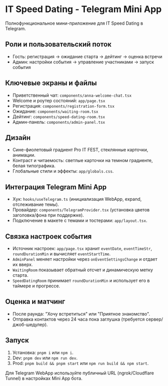 # IT Speed Dating - Telegram Mini App

Полнофункциональное мини-приложение для IT Speed Dating в Telegram.

## Роли и пользовательский поток
- Гость: регистрация → ожидание старта → дейтинг → оценка встречи
- Админ: настройки события → управление участниками → запуск события

## Ключевые экраны и файлы
- Приветственный чат: `components/anna-welcome-chat.tsx`
- Welcome и роутер состояний: `app/page.tsx`
- Регистрация: `components/registration-form.tsx`
- Ожидание: `components/waiting-room.tsx`
- Дейтинг: `components/speed-dating-room.tsx`
- Админ-панель: `components/admin-panel.tsx`

## Дизайн
- Сине-фиолетовый градиент Pro IT FEST, стеклянные карточки, анимации.
- Контраст и читаемость: светлые карточки на темном градиенте, белая типографика.
- Глобальные стили и эффекты: `app/globals.css`.

## Интеграция Telegram Mini App
- Хук: `hooks/useTelegram.ts` (инициализация WebApp, expand, отслеживание темы).
- Провайдер: `components/TelegramProvider.tsx` (установка цветов заголовка/фона при поддержке).
- Подключение в макете с темами и тостерами: `app/layout.tsx`.

## Связка настроек события
- Источник настроек: `app/page.tsx` хранит `eventDate`, `eventTimeStr`, `roundDurationMin` и вычисляет `eventStartTime`.
- `AdminPanel` меняет настройки через `onEventSettingsChange` и отдает их вверх.
- `WaitingRoom` показывает обратный отсчет и динамическую метку старта.
- `SpeedDatingRoom` принимает `roundDurationMin` и использует его в таймере и прогрессе.

## Оценка и матчинг
- После раунда: "Хочу встретиться" или "Приятное знакомство".
- Отправка контактов через 24 часа пока заглушка (требуется сервер/джоб-шедулер).

## Запуск
1. Установка: `pnpm i` или `npm i`.
2. Dev: `pnpm dev` или `npm run dev`.
3. Prod: `pnpm build && pnpm start` или `npm run build && npm start`.

Для Telegram WebApp используйте публичный URL (ngrok/Cloudflare Tunnel) в настройках Mini App бота.
